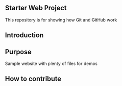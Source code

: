 ## Starter Web Project

This repository is for showing how Git and GitHub work

## Introduction

## Purpose

Sample website with plenty of files for demos

## How to contribute
